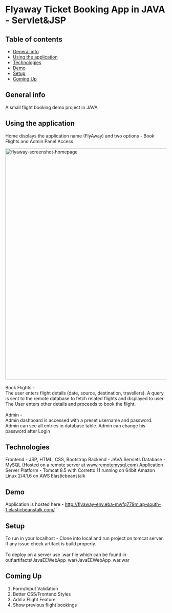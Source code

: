 # Flyaway Ticket Booking App in JAVA - Servlet&JSP

## Table of contents
* [General info](#general-info)
* [Using the application](#using-the-application)
* [Technologies](#technologies)
* [Demo](#demo)
* [Setup](#setup)
* [Coming Up](#coming-up)

## General info
A small flight booking demo project in JAVA

## Using the application
Home displays the application name (FlyAway) and two options - Book Flights and Admin Panel Access

<img width="720" alt="flyaway-screenshot-homepage" src="https://raw.githubusercontent.com/abhinov-gogoi/FlyAway2/main/screenshots/Homepage.png">
<br><br>
Book Flights - <br>
The user enters flight details (date, source, destination, travellers). 
A query is sent to the remote database to fetch related flights and displayed to user.
The User enters other details and proceeds to book the flight.
<br><br>
Admin - <br>
Admin dashboard is accessed with a preset username and password.
Admin can see all entries in database table.
Admin can change his password after Login 

## Technologies
Frontend - JSP, HTML, CSS, Bootstrap
Backend - JAVA Servlets
Database - MySQL (Hosted on a remote server at www.remotemysql.com)
Application Server Platform - Tomcat 8.5 with Corretto 11 running on 64bit Amazon Linux 2/4.1.6 on AWS Elasticbeanstalk

## Demo
Application is hosted here - http://flyaway-env.eba-mwfq779m.ap-south-1.elasticbeanstalk.com/

## Setup
To run in your localhost - Clone into local and run project on tomcat server. If any issue check artifact is build properly.
<br><br>
To deploy on a server use .war file which can be found in out\artifacts\JavaEEWebApp_war\JavaEEWebApp_war.war  

## Coming Up
1. Form/Input Validation
2. Better CSS/Frontend Styles
3. Add a Flight Feature
4. Show previous flight bookings
